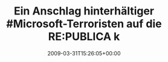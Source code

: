 ---
retweeted: false
source: <a href="http://twitter.com" rel="nofollow">Twitter Web Client</a>
entities:
  hashtags:
  - text: Microsoft
    indices:
    - '28'
    - '38'
  - text: these
    indices:
    - '126'
    - '132'
  - text: rp09
    indices:
    - '133'
    - '138'
  symbols: []
  user_mentions: []
  urls: []
display_text_range:
- '0'
- '138'
favorite_count: '0'
id_str: '1424930937'
truncated: false
retweet_count: '0'
id: '1424930937'
created_at: Tue Mar 31 15:26:05 +0000 2009
favorited: false
full_text: 'Ein Anschlag hinterhältiger #Microsoft-Terroristen auf die RE:PUBLICA
  könnte die deutsche Macuser-Rate um einiges dezimieren! #these #rp09'
lang: de
tags:
- Microsoft
- these
- rp09
- pesos/twitter
date: '2009-03-31T15:26:05+00:00'
src: https://twitter.com/bascht/status/1424930937
original_url: https://twitter.com/bascht/status/1424930937
type: twitter_tweet
text: 'Ein Anschlag hinterhältiger #Microsoft-Terroristen auf die RE:PUBLICA könnte
  die deutsche Macuser-Rate um einiges dezimieren! #these #rp09'
title: 'Ein Anschlag hinterhältiger #Microsoft-Terroristen auf die RE:PUBLICA k'

---